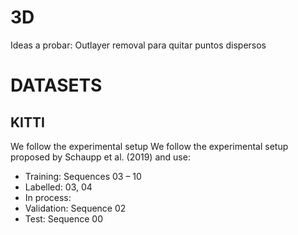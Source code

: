 # 3D 
Ideas a probar: Outlayer removal para quitar puntos dispersos



# DATASETS 
## KITTI 
We follow the experimental setup We follow the experimental setup proposed by Schaupp et al. (2019) and use: 

- Training: Sequences 03 – 10
- Labelled: 03, 04
- In process: 
- Validation: Sequence 02
- Test: Sequence 00 

